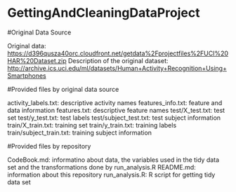GettingAndCleaningDataProject
=============================

#Original Data Source

Original data: https://d396qusza40orc.cloudfront.net/getdata%2Fprojectfiles%2FUCI%20HAR%20Dataset.zip 
Description of the original dataset: http://archive.ics.uci.edu/ml/datasets/Human+Activity+Recognition+Using+Smartphones

#Provided files by original data source

activity_labels.txt: descriptive activity names
features_info.txt: feature and data information
features.txt: descriptive feature names
test/X_test.txt: test set
test/y_test.txt: test labels
test/subject_test.txt: test subject information
train/X_train.txt: training set
train/y_train.txt: training labels
train/subject_train.txt: training subject information

#Provided files by repository

CodeBook.md: informatino about data, the variables used in the tidy data set and the transformations done by run_analysis.R
README.md: information about this repository
run_analysis.R: R script for getting tidy data set



